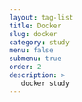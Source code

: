 ```yaml
---
layout: tag-list
title: Docker
slug: docker
category: study
menu: false
submenu: true
order: 2
description: >
   docker study
---
```

